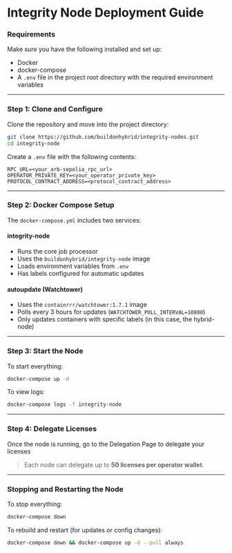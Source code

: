 # Integrity Node Deployment Guide

### Requirements

Make sure you have the following installed and set up:

- Docker
- docker-compose
- A `.env` file in the project root directory with the required environment variables

---

### Step 1: Clone and Configure

Clone the repository and move into the project directory:

```bash
git clone https://github.com/buildonhybrid/integrity-nodes.git
cd integrity-node
```

Create a `.env` file with the following contents:

```env
RPC_URL=<your_arb-sepolia_rpc_url>
OPERATOR_PRIVATE_KEY=<your_operator_private_key>
PROTOCOL_CONTRACT_ADDRESS=<protocol_contract_address>
```

---

### Step 2: Docker Compose Setup

The `docker-compose.yml` includes two services:

#### integrity-node

- Runs the core job processor
- Uses the `buildonhybrid/integrity-node` image
- Loads environment variables from `.env`
- Has labels configured for automatic updates

#### autoupdate (Watchtower)

- Uses the `containrrr/watchtower:1.7.1` image
- Polls every 3 hours for updates (`WATCHTOWER_POLL_INTERVAL=10800`)
- Only updates containers with specific labels (in this case, the hybrid-node)

---

### Step 3: Start the Node

To start everything:

```bash
docker-compose up -d
```

To view logs:

```bash
docker-compose logs -f integrity-node
```

---

### Step 4: Delegate Licenses

Once the node is running, go to the Delegation Page to delegate your licenses

> Each node can delegate up to **50 licenses per operator wallet**.

---

### Stopping and Restarting the Node

To stop everything:

```bash
docker-compose down
```

To rebuild and restart (for updates or config changes):

```bash
docker-compose down && docker-compose up -d --pull always
```
